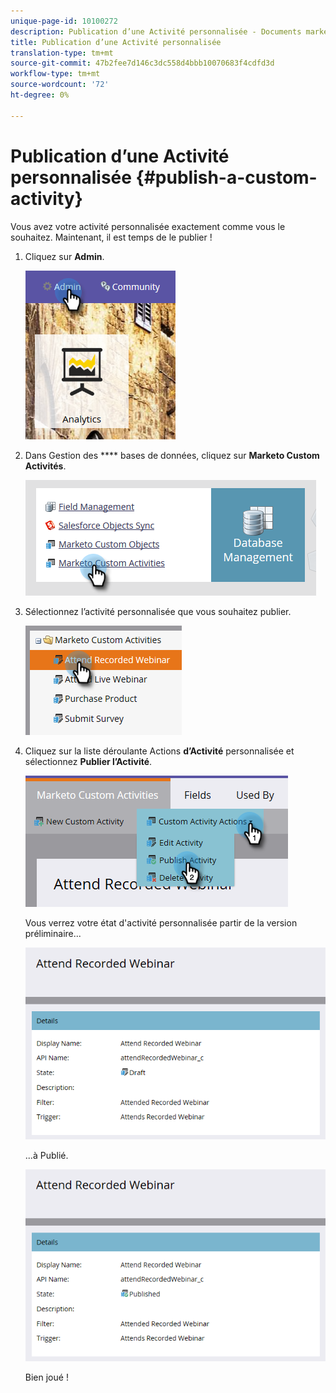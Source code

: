 ```yaml
---
unique-page-id: 10100272
description: Publication d’une Activité personnalisée - Documents marketing - Documentation du produit
title: Publication d’une Activité personnalisée
translation-type: tm+mt
source-git-commit: 47b2fee7d146c3dc558d4bbb10070683f4cdfd3d
workflow-type: tm+mt
source-wordcount: '72'
ht-degree: 0%

---
```



# Publication d’une Activité personnalisée {#publish-a-custom-activity}

Vous avez votre activité personnalisée exactement comme vous le souhaitez. Maintenant, il est temps de le publier !

1. Cliquez sur **Admin**.

   ![](assets/one-2.png)

1. Dans Gestion des **** bases de données, cliquez sur **Marketo Custom Activités**.

   ![](assets/two-2.png)

1. Sélectionnez l’activité personnalisée que vous souhaitez publier.

   ![](assets/three-2.png)

1. Cliquez sur la liste déroulante Actions **d’Activité** personnalisée et sélectionnez **Publier l’Activité**.

   ![](assets/four-2.png)

   Vous verrez votre état d&#39;activité personnalisée partir de la version préliminaire...

   ![](assets/five-2.png)

   ...à Publié.

   ![](assets/six-2.png)

   Bien joué !

